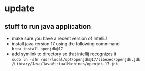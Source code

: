 # update

## stuff to run java application
- make sure you have a recent version of IntelliJ
- install java version 17 using the following commmand\
  ``` brew install openjdk@17 ```
- add symlink to directory so that intellij recognizes it\
  ``` sudo ln -sfn /usr/local/opt/openjdk@17/libexec/openjdk.jdk /Library/Java/JavaVirtualMachines/openjdk-17.jdk ```
